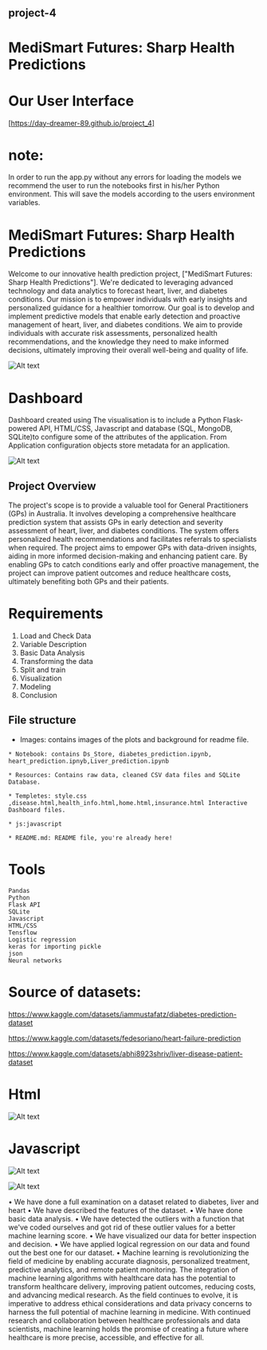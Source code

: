 ## project-4
# MediSmart Futures: Sharp Health Predictions
# Our User Interface
[https://day-dreamer-89.github.io/project_4] <br/>

# note: 
In  order to run the app.py without any errors for loading  the models we recommend the user to run the notebooks first in his/her Python environment. This will save the models according to the users environment variables.

# MediSmart Futures: Sharp Health Predictions
Welcome to our innovative health prediction project, ["MediSmart Futures: Sharp Health Predictions"]. We're dedicated to leveraging advanced technology and data analytics to forecast heart, liver, and diabetes conditions. Our mission is to empower individuals with early insights and personalized guidance for a healthier tomorrow.
Our goal is to develop and implement predictive models that enable early detection and proactive management of heart, liver, and diabetes conditions. We aim to provide individuals with accurate risk assessments, personalized health recommendations, and the knowledge they need to make informed decisions, ultimately improving their overall well-being and quality of life.


![Alt text](images/Analytics-Medical-IoT-1600x900.jpeg)

# Dashboard
Dashboard created using The visualisation is to include a Python Flask-powered API, HTML/CSS, Javascript and  database (SQL, MongoDB, SQLite)to configure some of the attributes of the application. From Application configuration objects store metadata for an application.

![Alt text](<images/Screenshot 2023-11-08 154154.png>)

## Project Overview

The project's scope is to provide a valuable tool for General Practitioners (GPs) in Australia. It involves developing a comprehensive healthcare prediction system that assists GPs in early detection and severity assessment of heart, liver, and diabetes conditions. The system offers personalized health recommendations and facilitates referrals to specialists when required. The project aims to empower GPs with data-driven insights, aiding in more informed decision-making and enhancing patient care. By enabling GPs to catch conditions early and offer proactive management, the project can improve patient outcomes and reduce healthcare costs, ultimately benefiting both GPs and their patients.



# Requirements

1.	Load and Check Data
2.	Variable Description
3.	Basic Data Analysis
4.	Transforming the data
5.	Split and train 
6.	Visualization
7.	Modeling
8.	Conclusion



## File structure

   * Images: contains images of the plots and background for readme file.

    * Notebook: contains Ds_Store, diabetes_prediction.ipynb, heart_prediction.ipnyb,Liver_prediction.ipynb

    * Resources: Contains raw data, cleaned CSV data files and SQLite Database.

    * Templetes: style.css ,disease.html,health_info.html,home.html,insurance.html Interactive Dashboard files.

    * js:javascript

    * README.md: README file, you're already here!

# Tools
    Pandas
    Python
    Flask API
    SQLite
    Javascript
    HTML/CSS
    Tensflow
    Logistic regression
    keras for importing pickle
    json
    Neural networks



# Source of datasets: 

 https://www.kaggle.com/datasets/iammustafatz/diabetes-prediction-dataset


 https://www.kaggle.com/datasets/fedesoriano/heart-failure-prediction



 https://www.kaggle.com/datasets/abhi8923shriv/liver-disease-patient-dataset


# Html

![Alt text](<images/Screenshot 2023-11-08 223314.png>)

# Javascript
![Alt text](<images/Screenshot 2023-11-08 195153.png>)

![Alt text](<images/Screenshot 2023-11-08 195219.png>)

•	We have done a full examination on a dataset related to diabetes, liver and heart
•	We have described the features of the dataset. 
•	We have done basic data analysis. 
•	We have detected the outliers with a function that we've coded ourselves and got rid of these outlier values for a better machine learning score.
•	We have visualized our data for better inspection and decision.
•	We have applied logical regression on our data and found out the best one for our dataset.
•	Machine learning is revolutionizing the field of medicine by enabling accurate diagnosis, personalized treatment, predictive analytics, and remote patient monitoring. The integration of machine learning algorithms with healthcare data has the potential to transform healthcare delivery, improving patient outcomes, reducing costs, and advancing medical research. As the field continues to evolve, it is imperative to address ethical considerations and data privacy concerns to harness the full potential of machine learning in medicine. With continued research and collaboration between healthcare professionals and data scientists, machine learning holds the promise of creating a future where healthcare is more precise, accessible, and effective for all.














    




